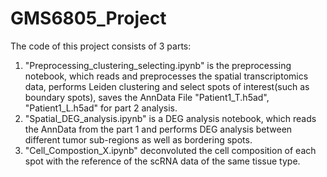 # GMS6805_Project
The code of this project consists of 3 parts:
1. "Preprocessing_clustering_selecting.ipynb" is the preprocessing notebook, which reads and preprocesses the spatial transcriptomics data, performs Leiden clustering and select spots of interest(such as boundary spots), saves the AnnData File "Patient1_T.h5ad", "Patient1_L.h5ad" for part 2 analysis.
2. "Spatial_DEG_analysis.ipynb" is a DEG analysis notebook, which reads the AnnData from the part 1 and performs DEG analysis between different tumor sub-regions as well as bordering spots.
3. "Cell_Compostion_X.ipynb" deconvoluted the cell composition of each spot with the reference of the scRNA data of the same tissue type.
